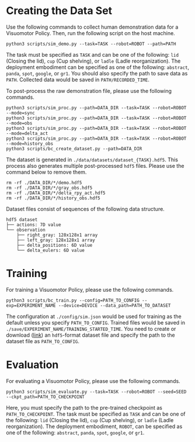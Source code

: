 # Creating the Data Set
Use the following commands to collect human demonstration data for a Visuomotor Policy. Then, run the following script on the host machine.
```
python3 scripts/sim_demo.py --task=TASK --robot=ROBOT --path=PATH
```
The task must be specified as `TASK` and can be one of the following: `lid` (Closing the lid), `cup` (Cup shelving), or `ladle` (Ladle reorganization). The deployment embodiment can be specified as one of the following: `abstract`, `panda`, `spot`, `google`, or `gr1`. You should also specify the path to save data as `PATH`. Collected data would be saved in `PATH/RECORDED_TIME`.

To post-process the raw demonstration file, please use the following commands.
```
python3 scripts/sim_proc.py --path=DATA_DIR --task=TASK --robot=ROBOT --mode=sync
python3 scripts/sim_proc.py --path=DATA_DIR --task=TASK --robot=ROBOT --mode=obs
python3 scripts/sim_proc.py --path=DATA_DIR --task=TASK --robot=ROBOT --mode=delta_act
python3 scripts/sim_proc.py --path=DATA_DIR --task=TASK --robot=ROBOT --mode=history_obs
python3 scripts/bc_create_dataset.py --path=DATA_DIR
```
The dataset is generated in `./data/datasets/dataset_{TASK}.hdf5`. This process also generates multiple post-processed `hdf5` files. Please use the command below to remove them.
```
rm -rf ./DATA_DIR/*/demo.hdf5
rm -rf ./DATA_DIR/*/gray_obs.hdf5
rm -rf ./DATA_DIR/*/delta_rpy_act.hdf5
rm -rf ./DATA_DIR/*/history_obs.hdf5
```
Dataset files consist of sequences of the following data structure.
```
hdf5 dataset
├── actions: 7D value
└── observation
    ├── right_gray: 128x128x1 array
    ├── left_gray: 128x128x1 array
    ├── delta_positions: 6D value
    └── delta_eulers: 6D value
```

# Training
For training a Visuomotor Policy, please use the following commands.
```
python3 scripts/bc_train.py --config=PATH_TO_CONFIG --exp=EXPERIMENT_NAME --device=DEVICE --data_path=PATH_TO_DATASET
```
The configuration at `./config/sim.json` would be used for training as the default unless you specify `PATH_TO_CONFIG`. Trained files would be saved in `./save/EXPERIMENT_NAME/TRAINING_STARTED_TIME`. You need to create or download ([link](https://utexas.box.com/s/5twb8okdnfr2uhyf4fj3bh5ohu4w3o4r)) an `hdf5`-format dataset file and specify the path to the dataset file as `PATH_TO_CONFIG`.

# Evaluation
For evaluating a Visuomotor Policy, please use the following commands.
```
python3 scripts/sim_evaluate.py --task=TASK --robot=ROBOT --seed=SEED --ckpt_path=PATH_TO_CHECKPOINT
```
Here, you must specify the path to the pre-trained checkpoint as `PATH_TO_CHECKPOINT`. The task must be specified as `TASK` and can be one of the following: `lid` (Closing the lid), `cup` (Cup shelving), or `ladle` (Ladle reorganization). The deployment embodiment, `ROBOT`, can be specified as one of the following: `abstract`, `panda`, `spot`, `google`, or `gr1`.